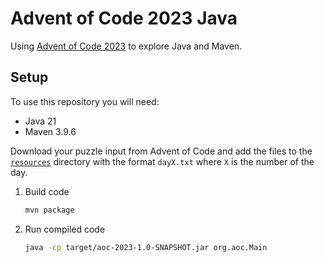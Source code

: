 # Advent of Code 2023 Java

Using [Advent of Code 2023](https://adventofcode.com/2023) to explore Java and Maven.

## Setup

To use this repository you will need:
- Java 21
- Maven 3.9.6

Download your puzzle input from Advent of Code and add the files to the [`resources`](./src/main/resources) directory 
with the format `dayX.txt` where `X` is the number of the day.

1. Build code
    ```bash
   mvn package 
   ```
2. Run compiled code
    ```bash
   java -cp target/aoc-2023-1.0-SNAPSHOT.jar org.aoc.Main
   ```
